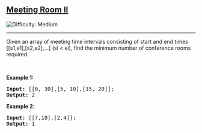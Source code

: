 <h2><a href="https://leetcode.ca/all/253.html">Meeting Room II</a></h2> <img src='https://img.shields.io/badge/Difficulty-Medium-orange' alt='Difficulty: Medium' /><hr>
<p>Given an array of meeting time intervals consisting of start and end times [[s1,e1],[s2,e2],...] (si < ei), find the minimum number of conference rooms required.</p>

<p>&nbsp;</p>
<p><strong class="example">Example 1:</strong></p>

<pre>
<strong>Input:</strong> [[0, 30],[5, 10],[15, 20]];
<strong>Output:</strong> 2
</pre>

<p><strong class="example">Example 2:</strong></p>

<pre>
<strong>Input:</strong> [[7,10],[2,4]];
<strong>Output:</strong> 1
</pre>

